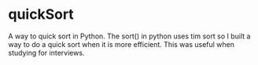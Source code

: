 # quickSort
A way to quick sort in Python. The sort() in python uses tim sort so I built a way to do a quick sort when it is more efficient. This was useful when studying for interviews.
